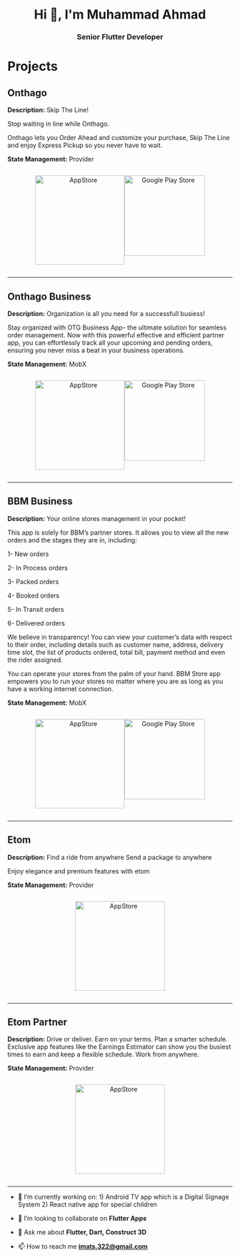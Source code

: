 <h1 align="center">Hi 👋, I'm Muhammad Ahmad</h1>
<h3 align="center">Senior Flutter Developer</h3>

# Projects

## Onthago

**Description:** Skip The Line!

Stop waiting in line while Onthago.

Onthago lets you Order Ahead and customize your purchase, Skip The Line and enjoy Express Pickup so you never have to wait.

**State Management:** Provider


<div style="display: flex; justify-content: center;">
  <p align="center">
    <a href="https://play.google.com/store/apps/details?id=co.tierzen.onthago&hl=en&gl=US">
      <img src="https://play.google.com/intl/en_us/badges/static/images/badges/en_badge_web_generic.png" width="200" alt="AppStore">
    </a>
  </p>
  <p align="center">
    <a href="https://apps.apple.com/us/app/onthago/id6449786148">
      <img src="https://upload.wikimedia.org/wikipedia/commons/thumb/5/51/Download_on_the_App_Store_Badge_IT_RGB_blk.svg/800px-Download_on_the_App_Store_Badge_IT_RGB_blk.svg.png" width="180" alt="Google Play Store">
    </a>
  </p>
</div>

----



## Onthago Business

**Description:** Organization is all you need for a successfull busiess!

Stay organized with OTG Business App- the ultimate solution for seamless order management. Now with this powerful effective and efficient partner app, you can effortlessly track all your upcoming and pending orders, ensuring you never miss a beat in your business operations.

**State Management:** MobX


<div style="display: flex; justify-content: center;">
  <p align="center">
    <a href="https://play.google.com/store/apps/details?id=co.tierzen.onthagoBusiness&hl=en&gl=US">
      <img src="https://play.google.com/intl/en_us/badges/static/images/badges/en_badge_web_generic.png" width="200" alt="AppStore">
    </a>
  </p>
  <p align="center">
    <a href="https://apps.apple.com/us/app/onthago-business/id6449786342">
      <img src="https://upload.wikimedia.org/wikipedia/commons/thumb/5/51/Download_on_the_App_Store_Badge_IT_RGB_blk.svg/800px-Download_on_the_App_Store_Badge_IT_RGB_blk.svg.png" width="180" alt="Google Play Store">
    </a>
  </p>
</div>

----



## BBM Business

**Description:** Your online stores management in your pocket!

This app is solely for BBM’s partner stores. It allows you to view all the new orders and the stages they are in, including:

1- New orders

2- In Process orders

3- Packed orders

4- Booked orders

5- In Transit orders

6- Delivered orders

We believe in transparency! You can view your customer’s data with respect to their order, including details such as customer name, address, delivery time slot, the list of products ordered, total bill, payment method and even the rider assigned.

You can operate your stores from the palm of your hand. BBM Store app empowers you to run your stores no matter where you are as long as you have a working internet connection.

**State Management:** MobX


<div style="display: flex; justify-content: center;">
  <p align="center">
    <a href="https://play.google.com/store/apps/details?id=co.bestbuymall.store&hl=en&gl=US">
      <img src="https://play.google.com/intl/en_us/badges/static/images/badges/en_badge_web_generic.png" width="200" alt="AppStore">
    </a>
  </p>
  <p align="center">
    <a href="https://apps.apple.com/pk/app/bbm-business/id1621066816?platform=iphone">
      <img src="https://upload.wikimedia.org/wikipedia/commons/thumb/5/51/Download_on_the_App_Store_Badge_IT_RGB_blk.svg/800px-Download_on_the_App_Store_Badge_IT_RGB_blk.svg.png" width="180" alt="Google Play Store">
    </a>
  </p>
</div>

----




## Etom

**Description:** Find a ride from anywhere
Send a package to anywhere

Enjoy elegance and premium features with etom

**State Management:** Provider


<div style="display: flex; justify-content: center;">
  <p align="center">
    <a href="https://play.google.com/store/apps/details?id=com.etomglobal.client&hl=en&gl=US">
      <img src="https://play.google.com/intl/en_us/badges/static/images/badges/en_badge_web_generic.png" width="200" alt="AppStore">
    </a>
  </p>
</div>

----



## Etom Partner

**Description:** Drive or deliver. Earn on your terms. Plan a smarter schedule. Exclusive app features like the Earnings Estimator can show you the busiest times to earn and keep a flexible schedule. Work from anywhere.

**State Management:** Provider


<div style="display: flex; justify-content: center;">
  <p align="center">
    <a href="https://play.google.com/store/apps/details?id=com.etomglobal.partner&hl=en&gl=US">
      <img src="https://play.google.com/intl/en_us/badges/static/images/badges/en_badge_web_generic.png" width="200" alt="AppStore">
    </a>
  </p>
</div>

----




- 🌱 I’m currently working on: 1) Android TV app which is a Digital Signage System 2) React native app for special children

- 👯 I’m looking to collaborate on **Flutter Apps**

- 💬 Ask me about **Flutter, Dart, Construct 3D**

- 📫 How to reach me **imats.322@gmail.com**

